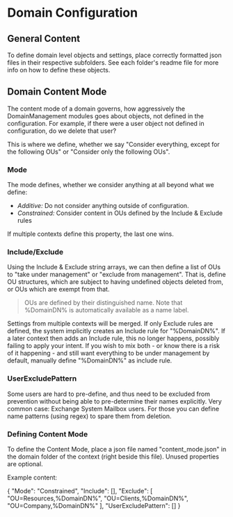 ﻿# Domain Configuration

## General Content

To define domain level objects and settings, place correctly formatted json files in their respective subfolders.
See each folder's readme file for more info on how to define these objects.

## Domain Content Mode

The content mode of a domain governs, how aggressively the DomainManagement modules goes about objects, not defined in the configuration.
For example, if there were a user object not defined in configuration, do we delete that user?

This is where we define, whether we say "Consider everything, except for the following OUs" or "Consider only the following OUs".

### Mode

The mode defines, whether we consider anything at all beyond what we define:

+ *Additive:* Do not consider anything outside of configuration.
+ *Constrained:* Consider content in OUs defined by the Include & Exclude rules

If multiple contexts define this property, the last one wins.

### Include/Exclude

Using the Include & Exclude string arrays, we can then define a list of OUs to "take under management" or "exclude from management".
That is, define OU structures, which are subject to having undefined objects deleted from, or OUs which are exempt from that.

> OUs are defined by their distinguished name. Note that %DomainDN% is automatically available as a name label.

Settings from multiple contexts will be merged.
If only Exclude rules are defined, the system implicitly creates an Include rule for "%DomainDN%".
If a later context then adds an Include rule, this no longer happens, possibly failing to apply your intent.
If you wish to mix both - or know there is a risk of it happening - and still want everything to be under management by default, manually define "%DomainDN%" as include rule.

### UserExcludePattern

Some users are hard to pre-define, and thus need to be excluded from prevention without being able to pre-determine their names explicitly.
Very common case: Exchange System Mailbox users.
For those you can define name patterns (using regex) to spare them from deletion.

### Defining Content Mode

To define the Content Mode, place a json file named "content_mode.json" in the domain folder of the context (right beside this file).
Unused properties are optional.

Example content:

{
	"Mode":  "Constrained",
	"Include":  [],
	"Exclude":  [
		"OU=Resources,%DomainDN%",
		"OU=Clients,%DomainDN%",
		"OU=Company,%DomainDN%"
	],
	"UserExcludePattern":  []
}
